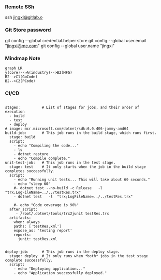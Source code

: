 ### Remote SSh

ssh jingxi@gitlab.o

### Git Store password
git config --global credential.helper store
git config --global user.email "jingxi@me.com"
git config --global user.name "jingxi"


### Mindmap Note

```mermaid
graph LR
y(core)-->A(industry)-->B2(MFG)
B2-->C1(GoCode)
B2-->C2(PCode)
```

### CI/CD
```

stages:          # List of stages for jobs, and their order of execution
  - build
  - test
  - deploy
# image: mcr.microsoft.com/dotnet/sdk:6.0.406-jammy-amd64
build-job:       # This job runs in the build stage, which runs first.
  stage: build
  script:
    - echo "Compiling the code..."
    - ls
    - dotnet restore
    - echo "Compile complete."
unit-test-job:   # This job runs in the test stage.
  stage: test    # It only starts when the job in the build stage completes successfully.
  script:
    - echo "Running unit tests... This will take about 60 seconds."
    - echo "sleep 60"
    #- dotnet test --no-build -c Release   -l  "trx;LogFileName=../../testRes.trx"
    - dotnet test   -l  "trx;LogFileName=../../testRes.trx"
  
    #- echo "Code coverage is 90%"
  after_script:
     - /root/.dotnet/tools/trx2junit testRes.trx
  artifacts:
    when: always
    paths: ['testRes.xml']
    expose_as: 'testing report'
    reports:
      junit: testRes.xml

 
deploy-job:      # This job runs in the deploy stage.
  stage: deploy  # It only runs when *both* jobs in the test stage complete successfully.
  script:
    - echo "Deploying application..."
    - echo "Application successfully deployed."

```
